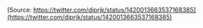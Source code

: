 [Source: https://twitter.com/diprjk/status/1420013663537168385](https://twitter.com/diprjk/status/1420013663537168385)